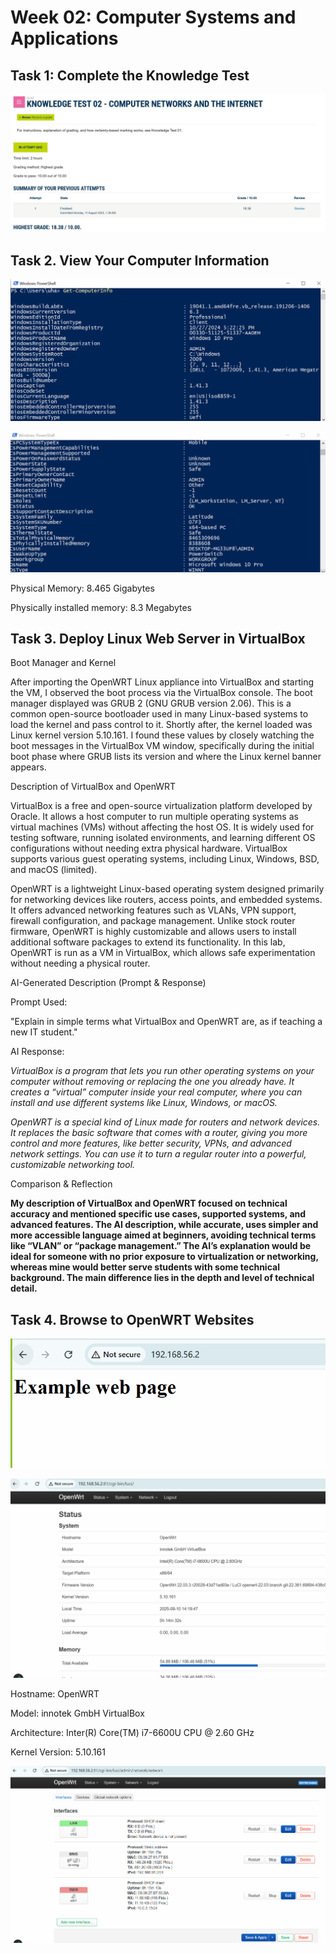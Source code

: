 # Week 02: Computer Systems and Applications

## Task 1: Complete the Knowledge Test 

![Test Week 02 ](./images/Week2_knowledgetest.JPG)

## Task 2. View Your Computer Information 

![ComputerInfo](./images/week2task2-computerinfo.PNG)

![ComputerInfo](./images/week2task2-computerinfo2.PNG)

Physical Memory: 8.465 Gigabytes

Physically installed memory: 8.3 Megabytes

## Task 3. Deploy Linux Web Server in VirtualBox

Boot Manager and Kernel

After importing the OpenWRT Linux appliance into VirtualBox and starting the VM, I observed the boot process via the VirtualBox console. The boot manager displayed was GRUB 2 (GNU GRUB version 2.06). This is a common open-source bootloader used in many Linux-based systems to load the kernel and pass control to it. Shortly after, the kernel loaded was Linux kernel version 5.10.161. I found these values by closely watching the boot messages in the VirtualBox VM window, specifically during the initial boot phase where GRUB lists its version and where the Linux kernel banner appears.

Description of VirtualBox and OpenWRT

VirtualBox is a free and open-source virtualization platform developed by Oracle. It allows a host computer to run multiple operating systems as virtual machines (VMs) without affecting the host OS. It is widely used for testing software, running isolated environments, and learning different OS configurations without needing extra physical hardware. VirtualBox supports various guest operating systems, including Linux, Windows, BSD, and macOS (limited).

OpenWRT is a lightweight Linux-based operating system designed primarily for networking devices like routers, access points, and embedded systems. It offers advanced networking features such as VLANs, VPN support, firewall configuration, and package management. Unlike stock router firmware, OpenWRT is highly customizable and allows users to install additional software packages to extend its functionality. In this lab, OpenWRT is run as a VM in VirtualBox, which allows safe experimentation without needing a physical router.

AI-Generated Description (Prompt & Response)

Prompt Used:

"Explain in simple terms what VirtualBox and OpenWRT are, as if teaching a new IT student."

AI Response:

_VirtualBox is a program that lets you run other operating systems on your computer without removing or replacing the one you already have. It creates a “virtual” computer inside your real computer, where you can install and use different systems like Linux, Windows, or macOS._

_OpenWRT is a special kind of Linux made for routers and network devices. It replaces the basic software that comes with a router, giving you more control and more features, like better security, VPNs, and advanced network settings. You can use it to turn a regular router into a powerful, customizable networking tool._

Comparison & Reflection

__My description of VirtualBox and OpenWRT focused on technical accuracy and mentioned specific use cases, supported systems, and advanced features. The AI description, while accurate, uses simpler and more accessible language aimed at beginners, avoiding technical terms like “VLAN” or “package management.” The AI’s explanation would be ideal for someone with no prior exposure to virtualization or networking, whereas mine would better serve students with some technical background. The main difference lies in the depth and level of technical detail.__

## Task 4. Browse to OpenWRT Websites


![Open WRT](./images/Week2task4-openwrt.PNG)



![Open WRT](./images/Week2task4-management.PNG)


Hostname: OpenWRT

Model: innotek GmbH VirtualBox

Architecture: Inter(R) Core(TM) i7-6600U CPU @ 2.60 GHz

Kernel Version: 5.10.161

![Open WRT](./images/Week2task4-network.PNG)
